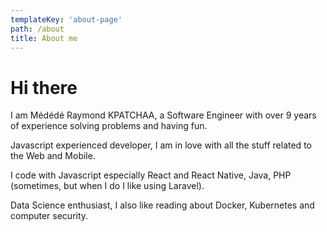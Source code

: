 ```yaml
---
templateKey: 'about-page'
path: /about
title: About me
---
```


# Hi there

I am Médédé Raymond KPATCHAA, a Software Engineer with over 9 years of experience solving problems and having fun.

Javascript experienced developer, I am in love with all the stuff related to the Web and Mobile.

I code with Javascript especially React and React Native, Java, PHP (sometimes, but when I do I like using Laravel).

Data Science enthusiast, I also like reading about Docker, Kubernetes and computer security.
